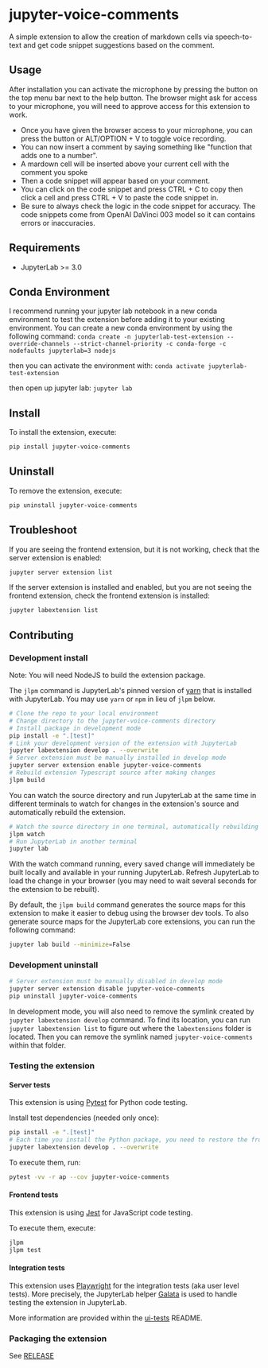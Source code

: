 # jupyter-voice-comments

A simple extension to allow the creation of markdown cells via speech-to-text and get code snippet suggestions based on the comment.

## Usage

After installation you can activate the microphone by pressing the button on the top menu bar next to the help button. The browser might ask for access to your microphone, you will need to approve access for this extension to work.

* Once you have given the browser access to your microphone, you can press the button or ALT/OPTION + V to toggle voice recording.
* You can now insert a comment by saying something like "function that adds one to a number".
* A mardown cell will be inserted above your current cell with the comment you spoke
* Then a code snippet will appear based on your comment.
* You can click on the code snippet and press CTRL + C to copy then click a cell and press CTRL + V to paste the code snippet in.
* Be sure to always check the logic in the code snippet for accuracy. The code snippets come from OpenAI DaVinci 003 model so it can contains errors or inaccuracies.

## Requirements

- JupyterLab >= 3.0

## Conda Environment

I recommend running your jupyter lab notebook in a new conda environment to test the extension before adding it to your existing environment. You can create a new conda environment by using the following command:
`conda create -n jupyterlab-test-extension --override-channels --strict-channel-priority -c conda-forge -c nodefaults jupyterlab=3 nodejs`

then you can activate the environment with:
`conda activate jupyterlab-test-extension`

then open up jupyter lab:
`jupyter lab`

## Install

To install the extension, execute:

```bash
pip install jupyter-voice-comments
```

## Uninstall

To remove the extension, execute:

```bash
pip uninstall jupyter-voice-comments
```

## Troubleshoot

If you are seeing the frontend extension, but it is not working, check
that the server extension is enabled:

```bash
jupyter server extension list
```

If the server extension is installed and enabled, but you are not seeing
the frontend extension, check the frontend extension is installed:

```bash
jupyter labextension list
```

## Contributing

### Development install

Note: You will need NodeJS to build the extension package.

The `jlpm` command is JupyterLab's pinned version of
[yarn](https://yarnpkg.com/) that is installed with JupyterLab. You may use
`yarn` or `npm` in lieu of `jlpm` below.

```bash
# Clone the repo to your local environment
# Change directory to the jupyter-voice-comments directory
# Install package in development mode
pip install -e ".[test]"
# Link your development version of the extension with JupyterLab
jupyter labextension develop . --overwrite
# Server extension must be manually installed in develop mode
jupyter server extension enable jupyter-voice-comments
# Rebuild extension Typescript source after making changes
jlpm build
```

You can watch the source directory and run JupyterLab at the same time in different terminals to watch for changes in the extension's source and automatically rebuild the extension.

```bash
# Watch the source directory in one terminal, automatically rebuilding when needed
jlpm watch
# Run JupyterLab in another terminal
jupyter lab
```

With the watch command running, every saved change will immediately be built locally and available in your running JupyterLab. Refresh JupyterLab to load the change in your browser (you may need to wait several seconds for the extension to be rebuilt).

By default, the `jlpm build` command generates the source maps for this extension to make it easier to debug using the browser dev tools. To also generate source maps for the JupyterLab core extensions, you can run the following command:

```bash
jupyter lab build --minimize=False
```

### Development uninstall

```bash
# Server extension must be manually disabled in develop mode
jupyter server extension disable jupyter-voice-comments
pip uninstall jupyter-voice-comments
```

In development mode, you will also need to remove the symlink created by `jupyter labextension develop`
command. To find its location, you can run `jupyter labextension list` to figure out where the `labextensions`
folder is located. Then you can remove the symlink named `jupyter-voice-comments` within that folder.

### Testing the extension

#### Server tests

This extension is using [Pytest](https://docs.pytest.org/) for Python code testing.

Install test dependencies (needed only once):

```sh
pip install -e ".[test]"
# Each time you install the Python package, you need to restore the front-end extension link
jupyter labextension develop . --overwrite
```

To execute them, run:

```sh
pytest -vv -r ap --cov jupyter-voice-comments
```

#### Frontend tests

This extension is using [Jest](https://jestjs.io/) for JavaScript code testing.

To execute them, execute:

```sh
jlpm
jlpm test
```

#### Integration tests

This extension uses [Playwright](https://playwright.dev/docs/intro/) for the integration tests (aka user level tests).
More precisely, the JupyterLab helper [Galata](https://github.com/jupyterlab/jupyterlab/tree/master/galata) is used to handle testing the extension in JupyterLab.

More information are provided within the [ui-tests](./ui-tests/README.md) README.

### Packaging the extension

See [RELEASE](RELEASE.md)
